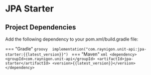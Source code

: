 # JPA Starter
## Project Dependencies
   
Add the following dependency to your pom.xml/build.gradle file:

=== "Gradle"
    ```groovy 
    implementation("com.raynigon.unit-api:jpa-starter:{{latest_version}}")
    ```
=== "Maven"
    ```xml
    <dependency>
        <groupId>com.raynigon.unit-api</groupId>
        <artifactId>jpa-starter</artifactId>
        <version>{{latest_version}}</version>
    </dependency>
    ```